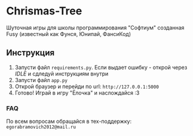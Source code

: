 # Chrismas-Tree
Шуточная игры для школы программирования "Софтиум" созданная Fusy (известный как Фунся, Юнипай, ФансиКод)

## Инструкция
1. Запусти файл `requirements.py`. Если выдает ошибку - открой через _IDLE_ и сдледуй инструкциям внутри
2. Запусти файл `app.py`
3. Открой браузер и перейди по url: `http://127.0.0.1:5000`
4. Готово! Играй в игру "Ёлочка" и наслождайся :3

### FAQ
По всем вопросам обращайся в тех-поддержку: `egorabramovich2012@mail.ru`
